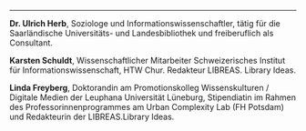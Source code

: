 ---
**Dr. Ulrich Herb**, Soziologe und Informationswissenschaftler, tätig für die Saarländische Universitäts- und Landesbibliothek und freiberuflich als Consultant.

**Karsten Schuldt**, Wissenschaftlicher Mitarbeiter Schweizerisches Institut für Informationswissenschaft, HTW Chur. Redakteur LIBREAS. Library Ideas.

**Linda Freyberg**, Doktorandin am Promotionskolleg Wissenskulturen / Digitale Medien der Leuphana Universität Lüneburg, Stipendiatin im Rahmen des Professorinnenprogrammes am Urban Complexity Lab (FH Potsdam) und Redakteurin der LIBREAS.Library Ideas.